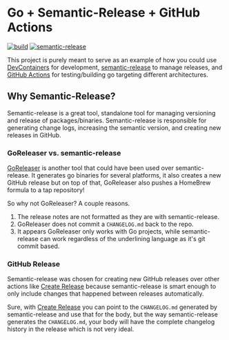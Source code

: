 # Go + Semantic-Release + GitHub Actions

[![build](https://github.com/JasonTheDeveloper/Go-Semantic-Release-GitHub-Actions/workflows/build/badge.svg?branch=master)](https://github.com/JasonTheDeveloper/Go-Semantic-Release-GitHub-Actions/actions?query=workflow%3Abuild) [![semantic-release](https://img.shields.io/badge/%20%20%F0%9F%93%A6%F0%9F%9A%80-semantic--release-e10079.svg)](https://github.com/semantic-release/semantic-release)

This project is purely meant to serve as an example of how you could use [DevContainers](https://code.visualstudio.com/docs/remote/containers) for development, [semantic-release](https://github.com/semantic-release/semantic-release) to manage releases, and [GitHub Actions](https://github.com/features/actions) for testing/building go targeting different architectures.

## Why Semantic-Release?

Semantic-release is a great tool, standalone tool for managing versioning and release of packages/binaries. Semantic-release is responsible for generating change logs, increasing the semantic version, and creating new releases in GitHub.

### GoReleaser vs. semantic-release

[GoReleaser](https://github.com/goreleaser/goreleaser) is another tool that could have been used over semantic-release. It generates go binaries for several platforms, it also creates a new GitHub release but on top of that, GoReleaser also pushes a HomeBrew formula to a tap repository!

So why not GoReleaser? A couple reasons.

1. The release notes are not formatted as they are with semantic-release.
2. GoReleaser does not commit a `CHANGELOG.md` back to the repo.
3. It appears GoReleaser only works with Go projects, while semantic-release can work regardless of the underlining language as it's git commit based.

### GitHub Release

Semantic-release was chosen for creating new GitHub releases over other actions like [Create Release](https://github.com/marketplace/actions/create-release) because semantic-release is smart enough to only include changes that happened between releases automatically.

Sure, with [Create Release](https://github.com/marketplace/actions/create-release) you can point to the `CHANGELOG.md` generated by semantic-release and use that for the body, but the way semantic-release generates the `CHANGELOG.md`, your body will have the complete changelog history in the release which is not very ideal.

